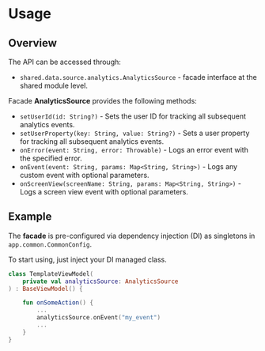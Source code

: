 # Usage

## Overview

The API can be accessed through:

- `shared.data.source.analytics.AnalyticsSource` - facade interface at the shared module level.

Facade **AnalyticsSource** provides the following methods:

- `setUserId(id: String?)` - Sets the user ID for tracking all subsequent analytics events.
- `setUserProperty(key: String, value: String?)` - Sets a user property for tracking all subsequent analytics events.
- `onError(event: String, error: Throwable)` - Logs an error event with the specified error.
- `onEvent(event: String, params: Map<String, String>)` - Logs any custom event with optional parameters.
- `onScreenView(screenName: String, params: Map<String, String>)` - Logs a screen view event with optional parameters.

## Example

The **facade** is pre-configured via dependency injection (DI) as singletons in `app.common.CommonConfig`.

To start using, just inject your DI managed class.

```kotlin
class TemplateViewModel(
    private val analyticsSource: AnalyticsSource
) : BaseViewModel() {

    fun onSomeAction() {
        ...
        analyticsSource.onEvent("my_event")
        ...
    }
}
```
